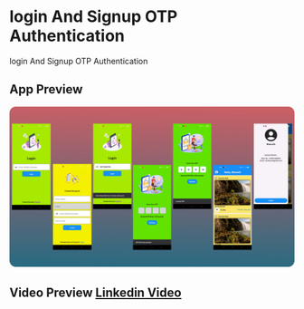# login And Signup OTP Authentication
login And Signup OTP Authentication
## App Preview
<img src="https://github.com/bharathnaik2k/Login-and-Signup-OTP-Authentication/blob/main/preview.png"  />

## Video Preview [Linkedin Video](https://www.linkedin.com/feed/update/urn:li:activity:7271148477328367616?utm_source=share&utm_medium=member_android)


